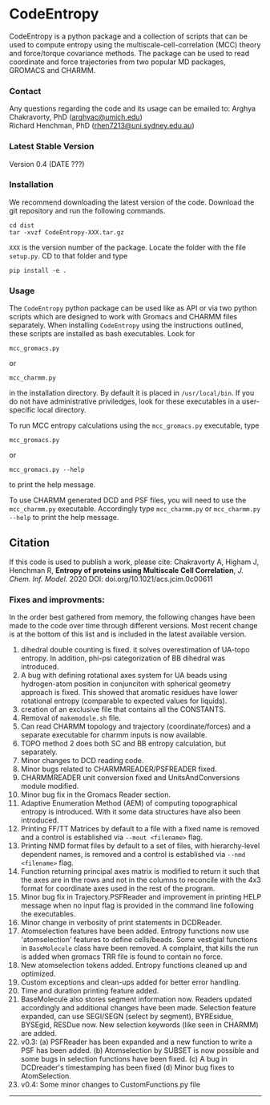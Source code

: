 # CodeEntropy

CodeEntropy is a python package and a collection of scripts 
that can be used to compute entropy using the multiscale-cell-correlation (MCC) 
theory and force/torque covariance methods. 
The package can be used to read coordinate and force trajectories from 
two popular MD packages, GROMACS and CHARMM. 

### Contact
Any questions regarding the code and its usage can be emailed to:
Arghya Chakravorty, PhD (arghyac@umich.edu)  \
Richard Henchman, PhD (rhen7213@uni.sydney.edu.au)

### Latest Stable Version
Version 0.4 (DATE ???)

### Installation
We recommend downloading the latest version of the code. 
Download the git repository and run the following commands.
```
cd dist
tar -xvzf CodeEntropy-XXX.tar.gz
```

`XXX` is the version number of the package. Locate the folder with the file `setup.py`. CD to that folder and type
```
pip install -e .
```

### Usage
The ```CodeEntropy``` python package can be used like as API or via two python scripts which are designed to work with Gromacs and CHARMM files separately. When installing ```CodeEntropy``` using the instructions outlined, these scripts are installed as bash executables. Look for
```
mcc_gromacs.py
```
or
```
mcc_charmm.py
```
in the installation directory. By default it is placed in ```/usr/local/bin```. If you do not have administrative priviledges, look for these executables in a user-specific local directory.

To run MCC entropy calculations using the `mcc_gromacs.py` executable, type
```
mcc_gromacs.py 
```
or 
```
mcc_gromacs.py --help
```
to print the help message.

To use CHARMM generated DCD and PSF files, you will need to use the `mcc_charmm.py` executable. Accordingly type `mcc_charmm.py` or `mcc_charmm.py --help` to print the help message.

## Citation
If this code is used to publish a work, please cite:
Chakravorty A, Higham J, Henchman R, **Entropy of proteins using Multiscale Cell Correlation**, *J. Chem. Inf. Model.* 2020
DOI: doi.org/10.1021/acs.jcim.0c00611


### Fixes and improvments:
In the order best gathered from memory, the following changes have been made to the code over time through different versions. Most recent change is at the bottom of this list and is included in the latest available version.

1. dihedral double counting is fixed. it solves overestimation of UA-topo entropy. In addition, phi-psi categorization of BB dihedral was introduced.
2. A bug with defining rotational axes system for UA beads using hydrogen-atom position in conjunciton with spherical geometry approach is fixed. This showed that aromatic residues have lower rotational entropy (comparable to expected values for liquids).
3. creation of an exclusive file that contains all the CONSTANTS.
4. Removal of `makemodule.sh` file.
5. Can read CHARMM topology and trajectory (coordinate/forces) and a separate executable for charmm inputs is now available.
6. TOPO method 2 does both SC and BB entropy calculation, but separately.
7. Minor changes to DCD reading code.
8. Minor bugs related to CHARMMREADER/PSFREADER fixed.
9. CHARMMREADER unit conversion fixed and UnitsAndConversions module modified.
10. Minor bug fix in the Gromacs Reader section.
11. Adaptive Enumeration Method (AEM) of computing topographical entropy is introduced. With it some data structures have also been introduced.
12. Printing FF/TT Matrices by default to a file with a fixed name is removed and a control is established via ```--mout <filename>``` flag.
13. Printing NMD format files by default to a set of files, with hierarchy-level dependent names, is removed and a control is established via ```--nmd <filename>``` flag. 
14. Function returning principal axes matrix is modified to return it such that the axes are in the rows and not in the columns to reconcile with the 4x3 format for coordinate axes used in the rest of the program.
15. Minor bug fix in Trajectory.PSFReader and improvement in printing HELP message when no input flag is provided in the command line following the executables.
16. Minor change in verbosity of print statements in DCDReader.
17. Atomselection features have been added. Entropy functions now use 'atomselection' features to define cells/beads. Some vestigial functions in `BaseMolecule` class have been removed. A complaint, that kills the run is added when gromacs TRR file is found to contain no force.
18. New atomselection tokens added. Entropy functions cleaned up and optimized.
19. Custom exceptions and clean-ups added for better error handling.
20. Time and duration printing feature added.
21. BaseMolecule also stores segment information now. Readers updated accordingly and additional changes have been made. Selection feature expanded, can use SEGI/SEGN (select by segment), BYREsidue, BYSEgid, RESDue now. New selection keywords (like seen in CHARMM) are added. 
22. v0.3: (a) PSFReader has been expanded and a new function to write a PSF has been added. (b)  Atomselection by  SUBSET is now possible and some bugs in selection functions have been fixed. (c) A bug in DCDreader's timestamping has been fixed (d) Minor bug fixes to AtomSelection.
23. v0.4: Some minor changes to CustomFunctions.py file
____________

